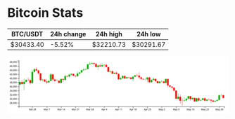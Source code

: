 # Bitcoin Stats

BTC/USDT|24h change|24h high|24h low|
|---|---|---|---|
|$30433.40|-5.52%|$32210.73|$30291.67|

<img src="./chart.svg">
